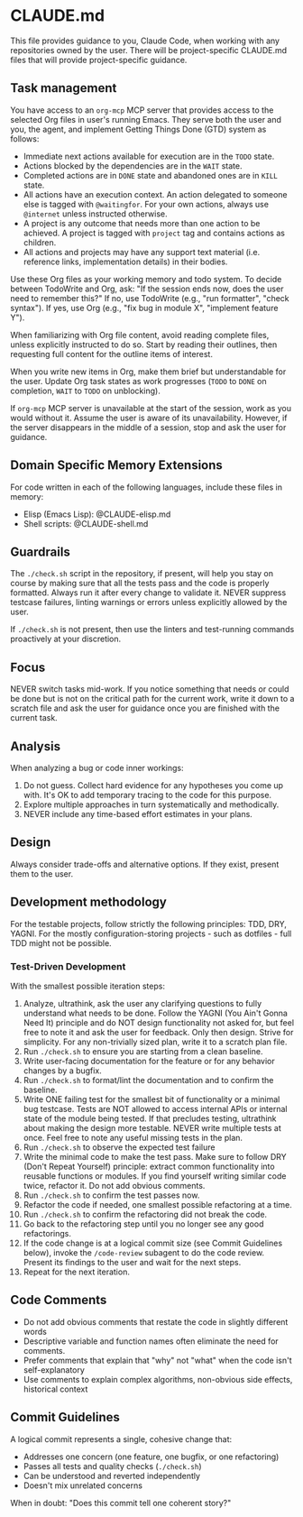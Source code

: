 # CLAUDE.md

This file provides guidance to you, Claude Code, when working with any
repositories owned by the user. There will be project-specific CLAUDE.md files
that will provide project-specific guidance.

## Task management

You have access to an `org-mcp` MCP server that provides access to the selected
Org files in user's running Emacs. They serve both the user and you, the agent,
and implement Getting Things Done (GTD) system as follows:

- Immediate next actions available for execution are in the `TODO` state.
- Actions blocked by the dependencies are in the `WAIT` state.
- Completed actions are in `DONE` state and abandoned ones are in `KILL` state.
- All actions have an execution context. An action delegated to someone else is
  tagged with `@waitingfor`. For your own actions, always use `@internet` unless
  instructed otherwise.
- A project is any outcome that needs more than one action to be achieved. A
  project is tagged with `project` tag and contains actions as children.
- All actions and projects may have any support text material (i.e. reference
  links, implementation details) in their bodies.

Use these Org files as your working memory and todo system. To decide between
TodoWrite and Org, ask: "If the session ends now, does the user need to remember
this?" If no, use TodoWrite (e.g., "run formatter", "check syntax"). If yes, use
Org (e.g., "fix bug in module X", "implement feature Y").

When familiarizing with Org file content, avoid reading complete files, unless
explicitly instructed to do so. Start by reading their outlines, then requesting
full content for the outline items of interest.

When you write new items in Org, make them brief but understandable for the
user. Update Org task states as work progresses (`TODO` to `DONE` on completion,
`WAIT` to `TODO` on unblocking).

If `org-mcp` MCP server is unavailable at the start of the session, work as you
would without it. Assume the user is aware of its unavailability. However, if
the server disappears in the middle of a session, stop and ask the user for
guidance.

## Domain Specific Memory Extensions

For code written in each of the following languages, include these files in
memory:

- Elisp (Emacs Lisp): @CLAUDE-elisp.md
- Shell scripts: @CLAUDE-shell.md

## Guardrails

The `./check.sh` script in the repository, if present, will help you stay on
course by making sure that all the tests pass and the code is properly
formatted. Always run it after every change to validate it. NEVER suppress
testcase failures, linting warnings or errors unless explicitly allowed by the
user.

If `./check.sh` is not present, then use the linters and test-running commands
proactively at your discretion.

## Focus

NEVER switch tasks mid-work. If you notice something that needs or could be done
but is not on the critical path for the current work, write it down to a scratch
file and ask the user for guidance once you are finished with the current task.

## Analysis

When analyzing a bug or code inner workings:

1. Do not guess. Collect hard evidence for any hypotheses you come up with. It's
   OK to add temporary tracing to the code for this purpose.
1. Explore multiple approaches in turn systematically and methodically.
1. NEVER include any time-based effort estimates in your plans.

## Design

Always consider trade-offs and alternative options. If they exist, present them
to the user.

## Development methodology

For the testable projects, follow strictly the following principles: TDD, DRY,
YAGNI. For the mostly configuration-storing projects - such as dotfiles - full
TDD might not be possible.

### Test-Driven Development

With the smallest possible iteration steps:

1. Analyze, ultrathink, ask the user any clarifying questions to fully
   understand what needs to be done. Follow the YAGNI (You Ain't Gonna Need It)
   principle and do NOT design functionality not asked for, but feel free to
   note it and ask the user for feedback. Only then design. Strive for
   simplicity. For any non-trivially sized plan, write it to a scratch plan
   file.
1. Run `./check.sh` to ensure you are starting from a clean baseline.
1. Write user-facing documentation for the feature or for any behavior changes
   by a bugfix.
1. Run `./check.sh` to format/lint the documentation and to confirm the
   baseline.
1. Write ONE failing test for the smallest bit of functionality or a minimal bug
   testcase. Tests are NOT allowed to access internal APIs or internal state of
   the module being tested. If that precludes testing, ultrathink about making
   the design more testable. NEVER write multiple tests at once. Feel free to
   note any useful missing tests in the plan.
1. Run `./check.sh` to observe the expected test failure
1. Write the minimal code to make the test pass. Make sure to follow DRY (Don't
   Repeat Yourself) principle: extract common functionality into reusable
   functions or modules. If you find yourself writing similar code twice,
   refactor it. Do not add obvious comments.
1. Run `./check.sh` to confirm the test passes now.
1. Refactor the code if needed, one smallest possible refactoring at a time.
1. Run `./check.sh` to confirm the refactoring did not break the code.
1. Go back to the refactoring step until you no longer see any good
   refactorings.
1. If the code change is at a logical commit size (see Commit Guidelines below),
   invoke the `/code-review` subagent to do the code review. Present its findings
   to the user and wait for the next steps.
1. Repeat for the next iteration.

## Code Comments

- Do not add obvious comments that restate the code in slightly different words
- Descriptive variable and function names often eliminate the need for comments.
- Prefer comments that explain that "why" not "what" when the code isn't
  self-explanatory
- Use comments to explain complex algorithms, non-obvious side effects,
  historical context

## Commit Guidelines

A logical commit represents a single, cohesive change that:

- Addresses one concern (one feature, one bugfix, or one refactoring)
- Passes all tests and quality checks (`./check.sh`)
- Can be understood and reverted independently
- Doesn't mix unrelated concerns

When in doubt: "Does this commit tell one coherent story?"
